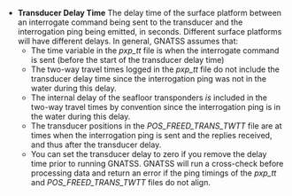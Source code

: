 - **Transducer Delay Time** The delay time of the surface platform between an
  interrogate command being sent to the transducer and the interrogation ping
  being emitted, in seconds. Different surface platforms will have different
  delays. In general, GNATSS assumes that:
  - The time variable in the _pxp_tt_ file is when the interrogate command is
    sent (before the start of the transducer delay time)
  - The two-way travel times logged in the _pxp_tt_ file do not include the
    transducer delay time since the interrogation ping was not in the water
    during this delay.
  - The internal delay of the seafloor transponders _is_ included in the two-way
    travel times by convention since the interrogation ping is in the water
    during this delay.
  - The transducer positions in the _POS_FREED_TRANS_TWTT_ file are at times
    when the interrogation ping is sent and the replies received, and thus after
    the transducer delay.
  - You can set the transducer delay to zero if you remove the delay time prior
    to running GNATSS. GNATSS will run a cross-check before processing data and
    return an error if the ping timings of the _pxp_tt_ and
    _POS_FREED_TRANS_TWTT_ files do not align.
